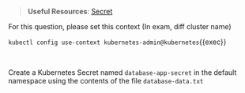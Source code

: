 
> <strong>Useful Resources</strong>: [Secret](https://kubernetes.io/docs/concepts/configuration/secret/)

For this question, please set this context (In exam, diff cluster name)

`kubectl config use-context kubernetes-admin@kubernetes`{{exec}}

<br>


Create a Kubernetes Secret named `database-app-secret` in the default namespace using the contents of the file `database-data.txt`